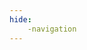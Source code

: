 ```yaml
---
hide:
    -navigation
---
```

<object data="../artifacts/my_cv.pdf" type="application/pdf" height= "700" width="70%">
</object>